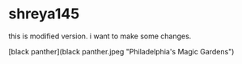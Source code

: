 # shreya145
 this is modified version.
 i want to make some changes.

 [black panther](black panther.jpeg "Philadelphia's Magic Gardens")
